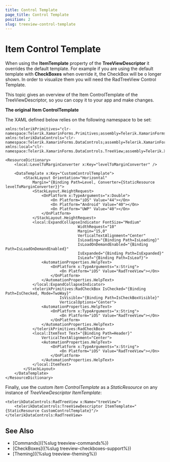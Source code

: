 ```yaml
---
title: Control Template
page_title: Control Template
position: 2
slug: treeview-control-template
---
```


# Item Control Template

When using the **ItemTemplate** property of the **TreeViewDescriptor** it overrides the default template. For example if you are using the default template with **CheckBoxes** when override it, the CheckBox will be o longer shown. In order to visualize them you will need the RadTreeView Control Template.

This topic gives an overview of the Item ControlTemplate of the TreeViewDescriptor, so you can copy it to your app and make changes.

**The original Item ControlTemplate**

The XAML defined below relies on the following namespace to be set:

```XAML
xmlns:telerikPrimitives="clr-namespace:Telerik.XamarinForms.Primitives;assembly=Telerik.XamarinForms.Primitives"
xmlns:telerikDataControls="clr-namespace:Telerik.XamarinForms.DataControls;assembly=Telerik.XamarinForms.DataControls"
xmlns:local="clr-namespace:Telerik.XamarinForms.DataControls.TreeView;assembly=Telerik.XamarinForms.DataControls"
```

```XAML
<ResourceDictionary>
    <local:LevelToMarginConverter x:Key="levelToMarginConverter" />

    <DataTemplate x:Key="CustomControlTemplate">
        <StackLayout Orientation="Horizontal"
            Margin="{Binding Path=Level, Converter={StaticResource levelToMarginConverter}}">
            <StackLayout.HeightRequest>
                <OnPlatform x:TypeArguments="x:Double">
                    <On Platform="iOS" Value="44"></On>
                    <On Platform="Android" Value="40"></On>
                    <On Platform="UWP" Value="40"></On>
                </OnPlatform>
            </StackLayout.HeightRequest>
            <local:ExpandCollapseIndicator FontSize="Medium"
                                WidthRequest="10"
                                Margin="15,0"
                                VerticalTextAlignment="Center"
                                IsLoading="{Binding Path=IsLoading}"
                                IsLoadOnDemandEnabled="{Binding Path=IsLoadOnDemandEnabled}"
                                IsExpanded="{Binding Path=IsExpanded}"
                                IsLeaf="{Binding Path=IsLeaf}">
                <AutomationProperties.HelpText>
                    <OnPlatform x:TypeArguments="x:String">
                        <On Platform="iOS" Value="RadTreeView"></On>
                    </OnPlatform>
                </AutomationProperties.HelpText>
            </local:ExpandCollapseIndicator>
            <telerikPrimitives:RadCheckBox IsChecked="{Binding Path=IsChecked, Mode=TwoWay}"
                        IsVisible="{Binding Path=IsCheckBoxVisible}"
                        VerticalOptions="Center">
                <AutomationProperties.HelpText>
                    <OnPlatform x:TypeArguments="x:String">
                        <On Platform="iOS" Value="RadTreeView"></On>
                    </OnPlatform>
                </AutomationProperties.HelpText>
            </telerikPrimitives:RadCheckBox>
            <local:ItemText Text="{Binding Path=Header}"
                VerticalTextAlignment="Center">
                <AutomationProperties.HelpText>
                    <OnPlatform x:TypeArguments="x:String">
                        <On Platform="iOS" Value="RadTreeView"></On>
                    </OnPlatform>
                </AutomationProperties.HelpText>
            </local:ItemText>
        </StackLayout>
    </DataTemplate>
</ResourceDictionary>
```

Finally, use the custom *Item ControlTemplate* as a *StaticResource* on any instance of *TreeViewDescriptor ItemTemplate*:

```XAML
<telerikDataControls:RadTreeView x:Name="treeView">
    <telerikDataControls:TreeViewDescriptor ItemTemplate="{StaticResource CustomControlTemplate}"/>
</telerikDataControls:RadTreeView>
```

## See Also

* [Commands]({%slug treeview-commands%})
* [CheckBoxes]({%slug treeview-checkboxes-support%})
* [Theming]({%slug treeview-theming%})